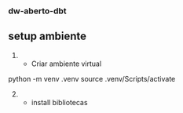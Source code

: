 ### dw-aberto-dbt

## setup ambiente

1. - Criar ambiente virtual

python -m venv .venv
source .venv/Scripts/activate

2. - install bibliotecas